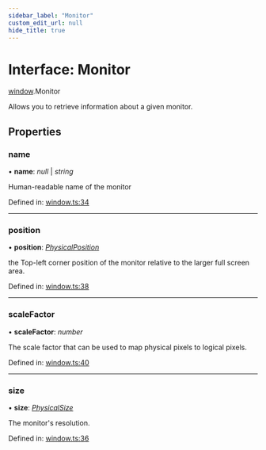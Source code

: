 ```yaml
---
sidebar_label: "Monitor"
custom_edit_url: null
hide_title: true
---
```


# Interface: Monitor

[window](../modules/window.md).Monitor

Allows you to retrieve information about a given monitor.

## Properties

### name

• **name**: *null* \| *string*

Human-readable name of the monitor

Defined in: [window.ts:34](https://github.com/tauri-apps/tauri/blob/3afef190/tooling/api/src/window.ts#L34)

___

### position

• **position**: [*PhysicalPosition*](../classes/window.physicalposition.md)

the Top-left corner position of the monitor relative to the larger full screen area.

Defined in: [window.ts:38](https://github.com/tauri-apps/tauri/blob/3afef190/tooling/api/src/window.ts#L38)

___

### scaleFactor

• **scaleFactor**: *number*

The scale factor that can be used to map physical pixels to logical pixels.

Defined in: [window.ts:40](https://github.com/tauri-apps/tauri/blob/3afef190/tooling/api/src/window.ts#L40)

___

### size

• **size**: [*PhysicalSize*](../classes/window.physicalsize.md)

The monitor's resolution.

Defined in: [window.ts:36](https://github.com/tauri-apps/tauri/blob/3afef190/tooling/api/src/window.ts#L36)
